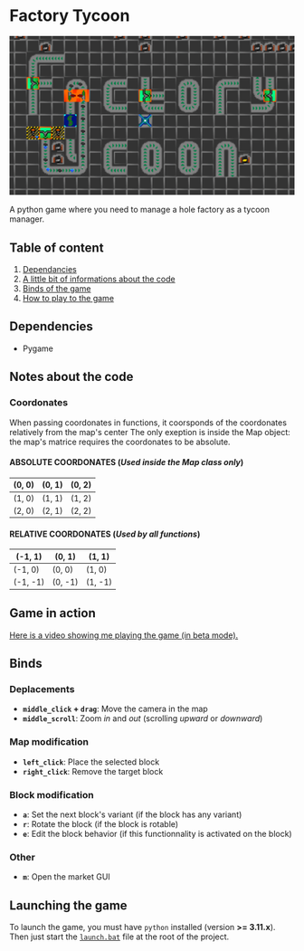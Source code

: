 # Factory Tycoon

![Game's banner](repo/banner.png)

A python game where you need to manage a hole factory as a tycoon manager.

## Table of content

1. [Dependancies](#dependencies)
2. [A little bit of informations about the code](#notes-about-the-code)
3. [Binds of the game](#binds)
4. [How to play to the game](#launching-the-game)

## Dependencies

- Pygame

## Notes about the code

### Coordonates

When passing coordonates in functions, it coorsponds of the coordonates relatively from the map's center
The only exeption is inside the Map object: the map's matrice requires the coordonates to be absolute.

#### **ABSOLUTE COORDONATES** (*Used inside the Map class only*)

(0, 0)|(0, 1)|(0, 2)
---|---|---
(1, 0)|(1, 1)|(1, 2)
(2, 0)|(2, 1)|(2, 2)

#### **RELATIVE COORDONATES (*Used by all functions*)**

(-1, 1)|(0, 1)|(1, 1)
---|---|---
(-1, 0)|(0, 0)|(1, 0)
(-1, -1)|(0, -1)|(1, -1)

## Game in action

[Here is a video showing me playing the game (in beta mode).](https://cdn.discordapp.com/attachments/1014814644646449160/1115704897023783032/2023-06-06_20-07-01.mp4)

## Binds

### Deplacements

- **`middle_click` + `drag`**: Move the camera in the map
- **`middle_scroll`**: Zoom *in* and *out* (scrolling *upward* or *downward*)

### Map modification

- **`left_click`**: Place the selected block
- **`right_click`**: Remove the target block

### Block modification

- **`a`**: Set the next block's variant (if the block has any variant)
- **`r`**: Rotate the block (if the block is rotable)
- **`e`**: Edit the block behavior (if this functionnality is activated on the block)

### Other

- **`m`**: Open the market GUI

## Launching the game

To launch the game, you must have `python` installed (version **>= 3.11.x**).
Then just start the <ins>`launch.bat`</ins> file at the root of the project.
